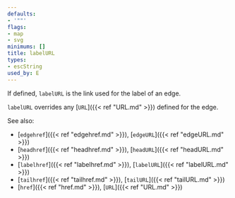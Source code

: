 ```yaml
---
defaults:
- '""'
flags:
- map
- svg
minimums: []
title: labelURL
types:
- escString
used_by: E
---
```

If defined, `labelURL` is the link used for the label of an edge.

`labelURL` overrides any [`URL`]({{< ref "URL.md" >}}) defined for the edge.

See also:

- [`edgehref`]({{< ref "edgehref.md" >}}), [`edgeURL`]({{< ref "edgeURL.md" >}})
- [`headhref`]({{< ref "headhref.md" >}}), [`headURL`]({{< ref "headURL.md" >}})
- [`labelhref`]({{< ref "labelhref.md" >}}), [`labelURL`]({{< ref "labelURL.md" >}})
- [`tailhref`]({{< ref "tailhref.md" >}}), [`tailURL`]({{< ref "tailURL.md" >}})
- [`href`]({{< ref "href.md" >}}), [`URL`]({{< ref "URL.md" >}})
